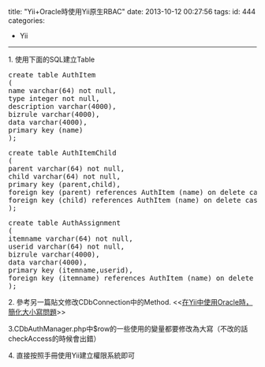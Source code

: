 title: "Yii+Oracle時使用Yii原生RBAC"
date: 2013-10-12 00:27:56
tags:
id: 444
categories:
  - Yii
---

1\. 使用下面的SQL建立Table
<pre>create table AuthItem
(
name varchar(64) not null,
type integer not null,
description varchar(4000),
bizrule varchar(4000),
data varchar(4000),
primary key (name)
);</pre>
<pre>create table AuthItemChild
(
parent varchar(64) not null,
child varchar(64) not null,
primary key (parent,child),
foreign key (parent) references AuthItem (name) on delete cascade,
foreign key (child) references AuthItem (name) on delete cascade
);</pre>
<pre>create table AuthAssignment
(
itemname varchar(64) not null,
userid varchar(64) not null,
bizrule varchar(4000),
data varchar(4000),
primary key (itemname,userid),
foreign key (itemname) references AuthItem (name) on delete cascade
);</pre>
2\. 參考另一篇貼文修改CDbConnection中的Method. &lt;&lt;[在Yii中使用Oracle時，簡化大小寫問題](http://www.retailscm.com/yii_oracle_upper_case/ "Yii中使用Oracle的代碼修改")&gt;&gt;

3.CDbAuthManager.php中$row的一些使用的變量都要修改為大寫（不改的話checkAccess的時候會出錯）

4\. 直接按照手冊使用Yii建立權限系統即可